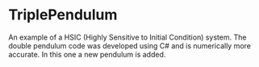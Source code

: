 # TriplePendulum
An example of a HSIC (Highly Sensitive to Initial Condition) system. The double pendulum code was developed using C# and is numerically more accurate. In this one a new pendulum is added.
